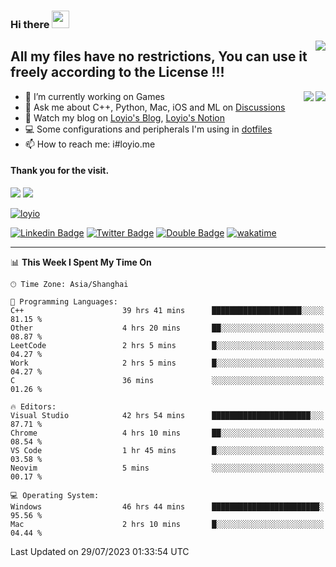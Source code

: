 <h3 align="left">Hi there <img src="https://media.giphy.com/media/hvRJCLFzcasrR4ia7z/giphy.gif" width="28"></h3>
<a align="right" href="https://github.com/loyio/loyio/blob/master/STAR/README.md"><img align="right" src="https://img.shields.io/badge/LOYIO-STAR-green" /></a>

## All my files have no restrictions, You can use it freely according to the License !!!

<a href="https://github.com/loyio#gh-light-mode-only">
     <img align="right"  src="https://loy-readme.vercel.app/api/top-langs/?username=loyio&langs_count=6&hide=css,html,jupyter%20notebook" />
</a>

<a href="https://github.com/loyio#gh-dark-mode-only">
  <img align="right"  src="https://loy-readme.vercel.app/api/top-langs/?username=loyio&langs_count=6&theme=slateorange&hide=css,html,jupyter%20notebook" />
</a>



- 🔭 I’m currently working on Games
- 💬 Ask me about C++, Python, Mac, iOS and ML on [Discussions](https://github.com/loyio/blog/discussions)
- 📔 Watch my blog on [Loyio's Blog](https://loyio.me), [Loyio's Notion](https://loyio.notion.site/loyio/Loyio-s-Dashboard-2f56bd29222a445ea9d9e8802a1ac83b)
- 💻 Some configurations and peripherals I'm using in [dotfiles](https://github.com/loyio/dotfiles)
- 📫 How to reach me: i#loyio.me


#### Thank you for the visit.
<img src="http://profile-counter.glitch.me/loyio/count.svg" />

<img src="https://loy-readme.vercel.app/api?username=loyio&show_icons=true&hide=stars&include_all_commits=true&hide_title=true&theme=slateorange" />

     

[![loyio](https://github-profile-trophy.vercel.app/?username=loyio&theme=onedark&column=4)](https://github.com/loyio)

[![Linkedin Badge](https://img.shields.io/badge/-@loyio-0077b5?style=flat-square&logo=Linkedin&logoColor=white&labelColor=0077b5&link=https://www.linkedin.com/in/loyio-hex-363172158/)](https://www.linkedin.com/in/loyio-hex-363172158/)
[![Twitter Badge](https://img.shields.io/badge/-@loyiome-1ca0f1?style=flat-square&labelColor=1ca0f1&logo=twitter&logoColor=white&link=https://twitter.com/loyiome)](https://twitter.com/loyiome)
[![Double Badge](https://img.shields.io/badge/@loyio-007722?style=flat&logo=Douban&logoColor=white)](https://www.douban.com/people/susmote)
[![wakatime](https://wakatime.com/badge/user/c0ddc104-5a20-41d1-ab9a-c4d9ea20a4d9.svg)](https://wakatime.com/@c0ddc104-5a20-41d1-ab9a-c4d9ea20a4d9)

-------
<!--START_SECTION:waka-->
📊 **This Week I Spent My Time On** 

```text
🕑︎ Time Zone: Asia/Shanghai

💬 Programming Languages: 
C++                      39 hrs 41 mins      ████████████████████░░░░░   81.15 % 
Other                    4 hrs 20 mins       ██░░░░░░░░░░░░░░░░░░░░░░░   08.87 % 
LeetCode                 2 hrs 5 mins        █░░░░░░░░░░░░░░░░░░░░░░░░   04.27 % 
Work                     2 hrs 5 mins        █░░░░░░░░░░░░░░░░░░░░░░░░   04.27 % 
C                        36 mins             ░░░░░░░░░░░░░░░░░░░░░░░░░   01.26 % 

🔥 Editors: 
Visual Studio            42 hrs 54 mins      ██████████████████████░░░   87.71 % 
Chrome                   4 hrs 10 mins       ██░░░░░░░░░░░░░░░░░░░░░░░   08.54 % 
VS Code                  1 hr 45 mins        █░░░░░░░░░░░░░░░░░░░░░░░░   03.58 % 
Neovim                   5 mins              ░░░░░░░░░░░░░░░░░░░░░░░░░   00.17 % 

💻 Operating System: 
Windows                  46 hrs 44 mins      ████████████████████████░   95.56 % 
Mac                      2 hrs 10 mins       █░░░░░░░░░░░░░░░░░░░░░░░░   04.44 % 
```


 Last Updated on 29/07/2023 01:33:54 UTC
<!--END_SECTION:waka-->
